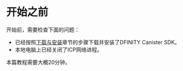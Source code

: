 # 开始之前

开始前，需要检查下面的问题：

* 已经按照[下载与安装](../../yi-kuai-su-ru-men/1.-ben-di-kai-fa-1.md)章节的步骤下载并安装了DFINITY Canister SDK。
* 本地电脑上已经关闭了ICP网络进程。

本篇教程需要大概20分钟。

